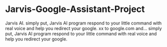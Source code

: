 # Jarvis-Google-Assistant-Project
Jarvis AI. simply put, Jarvis AI program respond to your little command with real voice and help you redirect your google. xx to google.com and… simply put, Jarvis AI program respond to your little command with real voice and help you redirect your google.

